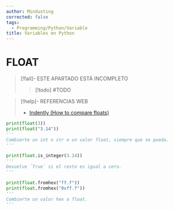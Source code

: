 ```yaml
---
author: Mindusting
corrected: false
tags:
  - Programming/Python/Variable
title: Variables en Python
---
```


# FLOAT

> [!fail]- ESTE APARTADO ESTÁ INCOMPLETO
> > [!todo] #TODO

> [!help]- REFERENCIAS WEB
> - [Indently (How to compare floats)](https://youtu.be/NQSVF9WB_ds)

```python
print(float(3))
print(float("3.14"))
'''
Combierte un int o str e un valor float, siempre que se pueda.
'''

print(float.is_integer(3.14))
'''
Devuelve `True` si el resto es igual a cero.
'''

print(float.fromhex("ff.f"))
print(float.fromhex("0xff.f"))
'''
Combierte un valor hex a float.
'''
```